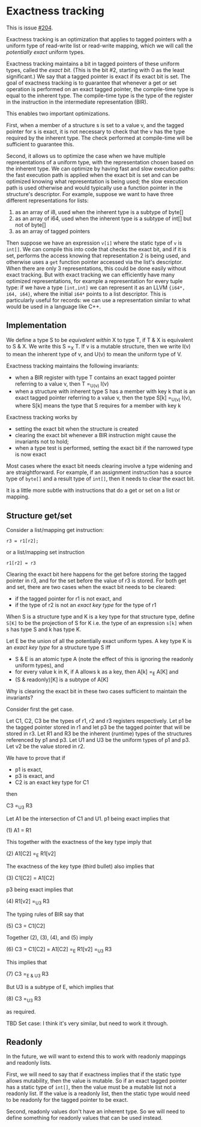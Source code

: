 # Exactness tracking

This is issue [#204](https://github.com/ballerina-platform/nballerina/issues/204).

Exactness tracking is an optimization that applies to tagged pointers with a uniform type of read-write list or read-write mapping, which we will call the _potentially exact_ uniform types.

Exactness tracking maintains a bit in tagged pointers of these uniform types, called the _exact bit_. (This is the bit #2, starting with 0 as the least significant.) We say that a tagged pointer is exact if its exact bit is set. The goal of exactness tracking is to guarantee that whenever a get or set operation is performed on an exact tagged pointer, the compile-time type is equal to the inherent type. The compile-time type is the type of the register in the instruction in the intermediate representation (BIR).

This enables two important optimizations.

First, when a member of a structure s is set to a value v, and the tagged pointer for s is exact, it is not necessary to check that the v has the type required by the inherent type. The check performed at compile-time will be sufficient to guarantee this.

Second, it allows us to optimize the case when we have multiple representations of a uniform type, with the representation chosen based on the inherent type. We can optimize by having fast and slow execution paths: the fast execution path is applied when the exact bit is set and can be optimized knowing what representation is being used; the slow execution path is used otherwise and would typically use a function pointer in the structure's descriptor. For example, suppose we want to have three different representations for lists:

1. as an array of i8, used when the inherent type is a subtype of byte[]
2. as an array of i64, used when the inherent type is a subtype of int[] but not of byte[]
3. as an array of tagged pointers

Then suppose we have an expression `v[i]` where the static type of `v` is `int[]`.  We can compile this into code that checks the exact bit, and if it is set, performs the access knowing that representation 2 is being used, and otherwise uses a `get` function pointer accessed via the list's descriptor. When there are only 3 representations, this could be done easily without exact tracking. But with exact tracking we can efficiently have many optimized representations, for example a representation for every tuple type: if we have a type `[int,int]` we can represent it as an LLVM `{i64*, i64, i64}`, where the initial `i64*` points to a list descriptor. This is particularly useful for records: we can use a representation similar to what would be used in a language like C++.

## Implementation

We define a type S to be _equivalent within_ X to type T, if T & X is equivalent to S & X.  We write this S =<sub>X</sub> T. If v is a mutable structure, then we write I(v) to mean the inherent type of v, and U(v) to mean the uniform type of V.

Exactness tracking maintains the following invariants:

- when a BIR register with type T contains an exact tagged pointer referring to a value v, then T =<sub>U(v)</sub> I(v)
- when a structure with inherent type S has a member with key k that is an exact tagged pointer referring to a value v, then the type S[k] =<sub>U(v)</sub> I(v), where S[k] means the type that S requires for a member with key k

Exactness tracking works by

- setting the exact bit when the structure is created
- clearing the exact bit whenever a BIR instruction might cause the invariants not to hold;
- when a type test is performed, setting the exact bit if the narrowed type is now exact

Most cases where the exact bit needs clearing involve a type widening and are straightforward.  For example, if an assignment instruction has a source type of `byte[]` and a result type of `int[]`, then it needs to clear the exact bit.

It is a little more subtle with instructions that do a get or set on a list or mapping.

## Structure get/set

Consider a list/mapping get instruction:

```
r3 = r1[r2];
```

or a list/mapping set instruction

```
r1[r2] = r3
```

Clearing the exact bit here happens for the get before storing the tagged pointer in r3, and for the set before the value of r3 is stored.
For both get and set, there are two cases when the exact bit needs to be cleared:

- if the tagged pointer for r1 is not exact, and
- if the type of r2 is not an _exact key type_ for the type of r1

When S is a structure type and K is a key type for that structure type, define `S[K]` to be the projection of S for K i.e. the type of an expression `s[k]` when s has type S and k has type K.

Let E be the union of all the potentially exact uniform types. A key type K is an _exact key type_ for a structure type S iff

- S & E is an atomic type A (note the effect of this is ignoring the readonly uniform types), and
- for every value k in K, if A allows k as a key, then A[k] =<sub>E</sub> A[K] and
- (S & readonly)[K] is a subtype of A[K]

Why is clearing the exact bit in these two cases sufficient to maintain the invariants?

Consider first the get case.

Let C1, C2, C3 be the types of r1, r2 and r3 registers respectively. Let p1 be the tagged pointer stored in r1 and let p3 be the tagged pointer that will be stored in r3. Let R1 and R3 be the inherent (runtime) types of the structures referenced by p1 and p3. Let U1 and U3 be the uniform types of p1 and p3. Let v2 be the value stored in r2.

We have to prove that if

- p1 is exact,
- p3 is exact, and
- C2 is an exact key type for C1

then

   C3 =<sub>U3</sub> R3

Let A1 be the intersection of C1 and U1. p1 being exact implies that

(1)  A1 = R1

This together with the exactness of the key type imply that

(2)  A1[C2] =<sub>E</sub> R1[v2]

The exactness of the key type (third bullet) also implies that

(3) C1[C2] = A1[C2]

p3 being exact implies that

(4)  R1[v2] =<sub>U3</sub> R3

The typing rules of BIR say that

(5)  C3 = C1[C2]

Together (2), (3), (4), and (5) imply

(6) C3 = C1[C2] = A1[C2] =<sub>E</sub> R1[v2] =<sub>U3</sub> R3

This implies that

(7)  C3 =<sub>E & U3</sub> R3

But U3 is a subtype of E, which implies that

(8) C3 =<sub>U3</sub> R3

as required.

TBD Set case: I think it's very similar, but need to work it through.

## Readonly

In the future, we will want to extend this to work with readonly mappings and readonly lists.

First, we will need to say that if exactness implies that if the static type allows mutability, then the value is mutable. So if an exact tagged pointer has a static type of `int[]`, then the value must be a mutable list not a readonly list.  If the value is a readonly list, then the static type would need to be readonly for the tagged pointer to be exact.

Second, readonly values don't have an inherent type. So we will need to define something for readonly values that can be used instead.



